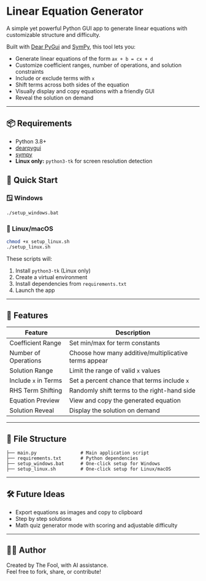 # Linear Equation Generator

A simple yet powerful Python GUI app to generate linear equations with customizable structure and difficulty.

Built with [Dear PyGui](https://github.com/hoffstadt/dearpygui) and [SymPy](https://www.sympy.org/), this tool lets you:

- Generate linear equations of the form `ax + b = cx + d`
- Customize coefficient ranges, number of operations, and solution constraints
- Include or exclude terms with `x`
- Shift terms across both sides of the equation
- Visually display and copy equations with a friendly GUI
- Reveal the solution on demand

---

## 📦 Requirements

- Python 3.8+
- [dearpygui](https://pypi.org/project/dearpygui/)
- [sympy](https://pypi.org/project/sympy/)
- **Linux only:** `python3-tk` for screen resolution detection

## 🚀 Quick Start

### 🪟 Windows

```bash
./setup_windows.bat
```

### 🐧 Linux/macOS

```bash
chmod +x setup_linux.sh
./setup_linux.sh
```

These scripts will:
1. Install `python3-tk` (Linux only)
2. Create a virtual environment
3. Install dependencies from `requirements.txt`
4. Launch the app

---

## 🧮 Features

| Feature                    | Description |
|---------------------------|-------------|
| Coefficient Range         | Set min/max for term constants |
| Number of Operations      | Choose how many additive/multiplicative terms appear |
| Solution Range            | Limit the range of valid `x` values |
| Include `x` in Terms      | Set a percent chance that terms include `x` |
| RHS Term Shifting         | Randomly shift terms to the right-hand side |
| Equation Preview          | View and copy the generated equation |
| Solution Reveal           | Display the solution on demand |

---

## 📂 File Structure

```
├── main.py                # Main application script
├── requirements.txt       # Python dependencies
├── setup_windows.bat      # One-click setup for Windows
├── setup_linux.sh         # One-click setup for Linux/macOS
```

---

## 🛠 Future Ideas

- Export equations as images and copy to clipboard
- Step by step solutions
- Math quiz generator mode with scoring and adjustable difficulty

---

## 🧑‍💻 Author

Created by The Fool, with AI assistance.  
Feel free to fork, share, or contribute!
